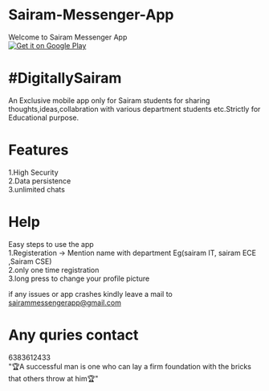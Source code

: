 # Sairam-Messenger-App

Welcome to Sairam Messenger App</br>
[![Get it on Google Play](https://play.google.com/intl/en_us/badges/images/badge_new.png)](https://github.com/Balaji-star/Sairam-Messenger-App/releases/download/V1/test.apk)

# #DigitallySairam
An Exclusive mobile app only for Sairam students for sharing thoughts,ideas,collabration with various department students
 etc.Strictly for Educational purpose.

# Features 
1.High Security<br/>
2.Data persistence</br>
3.unlimited chats

# Help
Easy steps to use the app</br>
1.Registeration -> Mention name with department Eg(sairam IT, sairam ECE ,Sairam CSE)</br>
2.only one time registration</br>
3.long press to change your profile picture</br>

if any issues or app crashes kindly leave a mail to sairammessengerapp@gmail.com
# Any quries contact
6383612433</br>
"🏆A successful man is one who can lay a firm foundation with the bricks that others throw at him🏆"


